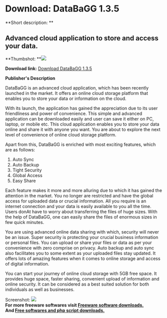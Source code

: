 # Download: DataBaGG 1.3.5

**Short description: **

## Advanced cloud application to store and access your data.

  
**Thumbshot: **![](http://www.freewarefiles.com/screenshot/databagg_md.jpg)   
  
**Download link:** [Download DataBaGG 1.3.5](http://freesoftwares.boysofts.com/DataBaGG_program_97887.html)  
  

**Publisher's Description**  
  

DataBaGG is an advanced cloud application, which has been recently launched in
the market. It offers an online cloud storage platform that enables you to
store your data or information on the cloud.

With its launch, the application has gained the appreciation due to its user
friendliness and power of convenience. This simple and advanced application
can be downloaded easily and user can save it either on PC, laptop, or mobile
etc. This cloud application enables you to store your data online and share it
with anyone you want. You are about to explore the next level of convenience
of online cloud storage platform.

Apart from this, DataBaGG is enriched with most exciting features, which are
as follows:

  1. Auto Sync 
  2. Auto Backup 
  3. Tight Security 
  4. Global Access 
  5. Easy Share 

Each feature makes it more and more alluring due to which it has gained the
attention in the market. You no longer are restricted and have the global
access for uploaded data or crucial information. All you require is an
internet connection and your data is easily available to you all the time.
Users donAt have to worry about transferring the files of huge sizes. With the
help of DataBaGG, one can easily share the files of enormous sizes in few
quick minutes.

You are using advanced online data sharing with which, security will never be
an issue. Super security is protecting your crucial business information or
personal files. You can upload or share your files or data as per your
convenience with zero comprise on privacy. Auto backup and auto sync also
facilitates you to some extent as your uploaded files stay updated. It offers
lots of amazing features when it comes to online storage and access of digital
information.

You can start your journey of online cloud storage with 5GB free space. It
provides huge space, faster sharing, convenient upload of information and
online security. It can be considered as a best suited solution for both
individuals as well as businesses.

  
  
Screenshot: ![](http://www.freewarefiles.com/screenshot/databagg.jpg)  
**For more freeware softwares visit [Freeware software downloads.](http://freesoftwares.boysofts.com/)**   
**And [Free softwares and php script downloads.](http://www.boysofts.com/)**

